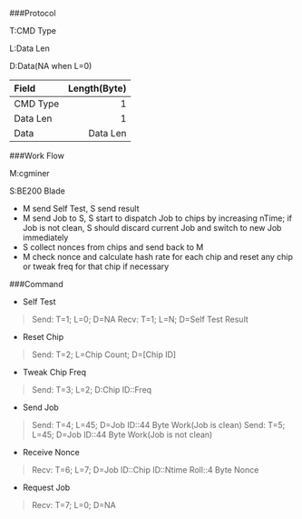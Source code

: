 ###Protocol

T:CMD Type

L:Data Len

D:Data(NA when L=0)

| Field         | Length(Byte)  | 
| :------------ |--------------:| 
| CMD Type      |             1 | 
| Data Len      |             1 | 
| Data          |      Data Len | 

###Work Flow

M:cgminer

S:BE200 Blade

* M send Self Test, S send result
* M send Job to S, S start to dispatch Job to chips by increasing nTime; if Job is not clean, S should discard current Job and switch to new Job immediately
* S collect nonces from chips and send back to M
* M check nonce and calculate hash rate for each chip and reset any chip or tweak freq for that chip if necessary

###Command

* Self Test

> Send: T=1; L=0; D=NA
> Recv: T=1; L=N; D=Self Test Result

* Reset Chip

> Send: T=2; L=Chip Count; D=[Chip ID]

* Tweak Chip Freq

> Send: T=3; L=2; D:Chip ID::Freq 

* Send Job

> Send: T=4; L=45; D=Job ID::44 Byte Work(Job is clean)
> Send: T=5; L=45; D=Job ID::44 Byte Work(Job is not clean)

* Receive Nonce

> Recv: T=6; L=7; D=Job ID::Chip ID::Ntime Roll::4 Byte Nonce

* Request Job
> Recv: T=7; L=0; D=NA




